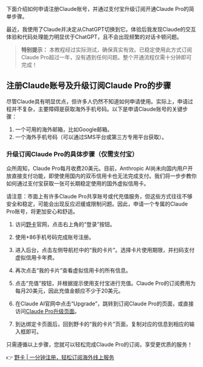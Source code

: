 下面介绍如何申请注册Claude账号，并通过支付宝升级订阅开通Claude Pro的简单步骤。

最近，我使用了Claude并决定从ChatGPT切换到它。体验后我发现Claude的交互体验和代码处理能力明显优于ChatGPT，且不会出现频繁的对话卡顿问题。

> **特别提示：** 本教程经过实际测试，确保真实有效。已稳定使用此方式订阅Claude Pro超过一年，没有遇到任何问题。整个开通流程仅需十分钟即可完成！

## 注册Claude账号及升级订阅Claude Pro的步骤

尽管Claude具有明显优点，但许多人仍然不知道如何申请使用。实际上，申请过程并不复杂，主要障碍是获取海外手机号码。以下是申请Claude账号的关键步骤：

1. 一个可用的海外邮箱，比如Google邮箱。
2. 一个海外手机号码（可以通过SMS平台或第三方专用平台获取）。

### 升级订阅Claude Pro的具体步骤（仅需支付宝）

众所周知，Claude Pro每月收费20美元。目前，Anthropic AI尚未向国内用户开放直接支付功能，即使使用国内的双币信用卡也无法完成支付。我们将一步步教你如何通过支付宝获取一张可长期稳定使用的国外虚拟信用卡。

请注意：市面上有许多Claude Pro共享账号或代充值服务，但这些方式往往不够安全和稳定，可能会出现反应迟缓或限制问题。因此，申请一个专属的Claude Pro账号，将更加安心和舒适。

1. 访问[野卡](https://bit.ly/bewildcard)官网，点击右上角的“登录”按钮。
   
2. 使用+86手机号码完成账号注册。

3. 进入后台，点击左侧导航栏中的“我的卡片”。选择卡片使用期限，并扫码支付虚拟信用卡年费。

4. 再次点击“我的卡片”查看虚拟信用卡的所有信息。

5. 点击“充值”按钮，并根据提示使用支付宝进行充值。Claude Pro的订阅费用为每月20美元，因此充值金额应不少于20美元。

6. 在Claude AI官网中点击“Upgrade”，跳转到订阅Claude Pro的页面，或直接访问[Claude Pro升级页面](https://claude.ai/upgrade)。

7. 到达绑定卡页面后，回到野卡的“我的卡片”页面，复制对应的信息到相应的输入框即可。

只需遵循以上步骤，您就可以轻松完成Claude Pro的订阅，享受更优质的服务！

👉 [野卡 | 一分钟注册，轻松订阅海外线上服务](https://bit.ly/bewildcard)